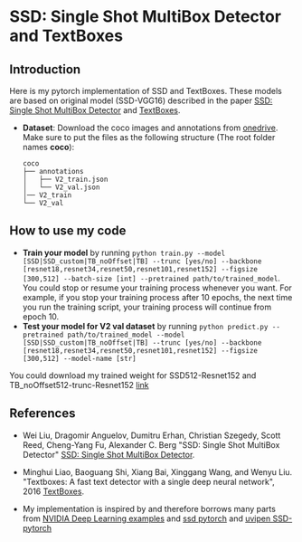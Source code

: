 # SSD: Single Shot MultiBox Detector and TextBoxes

## Introduction

Here is my pytorch implementation of SSD and TextBoxes. These models are based on original model (SSD-VGG16) described in the paper [SSD: Single Shot MultiBox Detector](https://arxiv.org/pdf/1512.02325) and [TextBoxes](https://arxiv.org/abs/1611.06779).


- **Dataset**:
  Download the coco images and annotations from [onedrive](https://1drv.ms/f/s!Ao0PwLglbpXkhYV3rNSi3q1E1mua-Q?e=cDsahX). Make sure to put the files as the following structure (The root folder names **coco**):
  ```
  coco
  ├── annotations
  │   ├── V2_train.json
  │   └── V2_val.json
  │── V2_train
  └── V2_val 
  ```

## How to use my code


* **Train your model** by running `python train.py --model [SSD|SSD_custom|TB_noOffset|TB] --trunc [yes/no] --backbone [resnet18,resnet34,resnet50,resnet101,resnet152] --figsize [300,512] --batch-size [int] --pretrained path/to/trained_model`. You could stop or resume your training process whenever you want. For example, if you stop your training process after 10 epochs, the next time you run the training script, your training process will continue from epoch 10. 
* **Test your model for V2 val dataset** by running `python predict.py --pretrained path/to/trained_model --model [SSD|SSD_custom|TB_noOffset|TB] --trunc [yes/no] --backbone [resnet18,resnet34,resnet50,resnet101,resnet152] --figsize [300,512] --model-name [str]`

You could download my trained weight for SSD512-Resnet152 and TB_noOffset512-trunc-Resnet152 [link](https://1drv.ms/f/s!Ao0PwLglbpXkhYV3rNSi3q1E1mua-Q?e=cDsahX)


## References
- Wei Liu, Dragomir Anguelov, Dumitru Erhan, Christian Szegedy, Scott Reed, Cheng-Yang Fu, Alexander C. Berg "SSD: Single Shot MultiBox Detector" [SSD: Single Shot MultiBox Detector](https://arxiv.org/abs/1512.02325).

- Minghui Liao, Baoguang Shi, Xiang Bai, Xinggang Wang, and Wenyu Liu. "Textboxes: A fast text detector with a single deep neural network", 2016 [TextBoxes](https://arxiv.org/abs/1611.06779).

- My implementation is inspired by and therefore borrows many parts from [NVIDIA Deep Learning examples](https://github.com/NVIDIA/DeepLearningExamples/tree/master/PyTorch/Detection/SSD) and [ssd pytorch](https://github.com/qfgaohao/pytorch-ssd) and [uvipen SSD-pytorch](https://github.com/uvipen/SSD-pytorch/tree/main)
